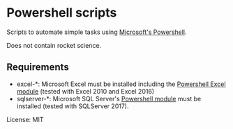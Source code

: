 Powershell scripts
===

Scripts to automate simple tasks using [Microsoft's Powershell](https://docs.microsoft.com/en-us/powershell/).

Does not contain rocket science.

Requirements
---
* excel-*: Microsoft Excel must be installed including the [Powershell Excel module](https://blogs.technet.microsoft.com/heyscriptingguy/2015/11/25/introducing-the-powershell-excel-module-2/) (tested with Excel 2010 and Excel 2016)
* sqlserver-*: Microsoft SQL Server's [Powershell module](https://docs.microsoft.com/en-us/sql/powershell/sql-server-powershell) must be installed (tested with SQLServer 2017).

License: MIT
